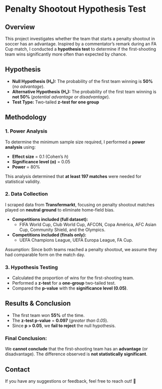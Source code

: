 # **Penalty Shootout Hypothesis Test**  

## **Overview**  
This project investigates whether the team that starts a penalty shootout in soccer has an advantage. Inspired by a commentator’s remark during an FA Cup match, I conducted a **hypothesis test** to determine if the first-shooting team wins significantly more often than expected by chance.  

## **Hypothesis**  
- **Null Hypothesis (H₀):** The probability of the first team winning is **50%** (*no advantage*).  
- **Alternative Hypothesis (Hₐ):** The probability of the first team winning is **not 50%** (*potential advantage or disadvantage*).  
- **Test Type:** Two-tailed **z-test for one group**  

## **Methodology**  
### **1. Power Analysis**  
To determine the minimum sample size required, I performed a **power analysis** using:  
- **Effect size** = 0.1 (Cohen’s *h*)  
- **Significance level (α)** = 0.05  
- **Power** = 80%  

This analysis determined that **at least 197 matches** were needed for statistical validity.  

### **2. Data Collection**  
I scraped data from **Transfermarkt**, focusing on penalty shootout matches played on **neutral ground** to eliminate home-field bias.  
- **Competitions included (full dataset):**  
  - FIFA World Cup, Club World Cup, AFCON, Copa América, AFC Asian Cup, Community Shield, and the Olympics.  
- **Competitions included (finals only):**  
  - UEFA Champions League, UEFA Europa League, FA Cup.  

Assumption: Since both teams reached a penalty shootout, we assume they had comparable form on the match day.  

### **3. Hypothesis Testing**  
- Calculated the proportion of wins for the first-shooting team.  
- Performed a **z-test** for a **one-group** two-tailed test.  
- Compared the **p-value** with the **significance level (0.05)**.  

## **Results & Conclusion**  
- The first team won **55%** of the time.  
- The **z-test p-value** = **0.097** (*greater than 0.05*).  
- Since **p > 0.05**, we **fail to reject** the null hypothesis.  

### **Final Conclusion:**  
We **cannot conclude** that the first-shooting team has an **advantage** (or disadvantage). The difference observed is **not statistically significant**.  

## **Contact**  
If you have any suggestions or feedback, feel free to reach out! 🚀  
